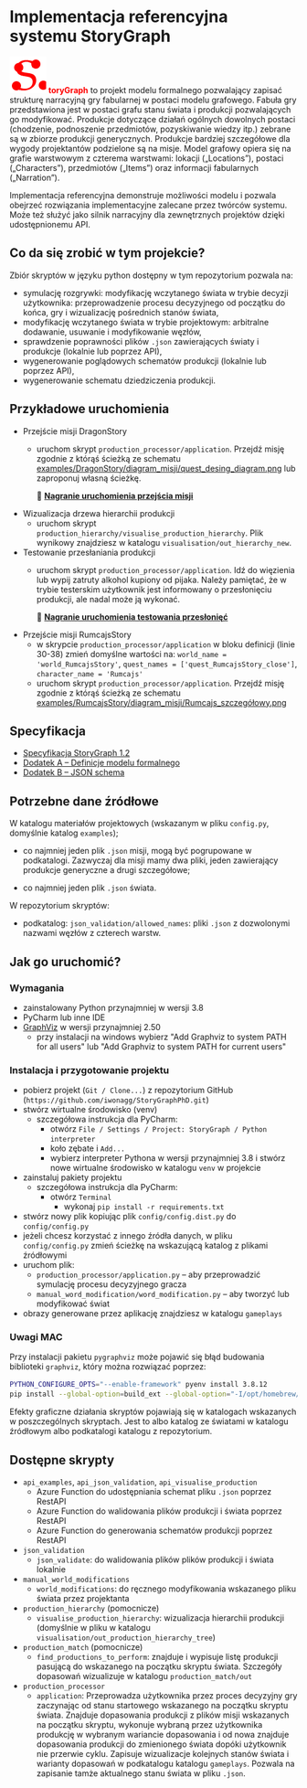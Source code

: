 # Implementacja referencyjna systemu StoryGraph
![plot](./images/ikonaSG.png)
<span style="color:red">**toryGraph**</span> to projekt modelu formalnego pozwalający zapisać strukturę narracyjną gry fabularnej w postaci modelu grafowego. Fabuła gry przedstawiona 
jest w postaci grafu stanu świata i produkcji pozwalających go modyfikować. Produkcje dotyczące działań ogólnych 
dowolnych postaci (chodzenie, podnoszenie przedmiotów, pozyskiwanie wiedzy itp.) zebrane są w zbiorze produkcji 
generycznych. Produkcje bardziej szczegółowe dla wygody projektantów podzielone są na misje.
Model grafowy opiera się na grafie warstwowym z czterema warstwami: lokacji („Locations”), postaci („Characters”), 
przedmiotów („Items”) oraz informacji fabularnych („Narration”).

Implementacja referencyjna demonstruje możliwości modelu i pozwala obejrzeć rozwiązania implementacyjne zalecane przez twórców systemu. Może też służyć jako silnik narracyjny dla zewnętrznych projektów dzięki udostępnionemu API.

## Co da się zrobić w tym projekcie?
Zbiór skryptów w języku python dostępny w tym repozytorium pozwala na:
- symulację rozgrywki: modyfikację wczytanego świata w trybie decyzji użytkownika: przeprowadzenie procesu decyzyjnego od początku do końca, 
gry i wizualizację pośrednich stanów świata,
- modyfikację wczytanego świata w trybie projektowym: arbitralne dodawanie, usuwanie i modyfikowanie węzłów,
- sprawdzenie poprawności plików `.json` zawierających światy i produkcje (lokalnie lub poprzez API),
- wygenerowanie poglądowych schematów produkcji (lokalnie lub poprzez API),
- wygenerowanie schematu dziedziczenia produkcji.

## Przykładowe uruchomienia
- Przejście misji DragonStory
  - uruchom skrypt `production_processor/application`. Przejdź misję zgodnie z którąś ścieżką ze schematu [examples/DragonStory/diagram_misji/quest_desing_diagram.png](https://github.com/iwonagg/StoryGraphPhD/blob/master/examples/DragonStory/diagram_misji/quest_desing_diagram_resize.png) lub zaproponuj własną ścieżkę. 
   
     &#127909; **[Nagranie uruchomienia przejścia misji](https://ujchmura-my.sharepoint.com/:v:/g/personal/iwona_grabska_uj_edu_pl/EdI_93ZtQStGs7uTn9qqSOoB6lz3XZmIfjK-b_3ux1I5aw?e=cFal8r)**
- Wizualizacja drzewa hierarchii produkcji
  - uruchom skrypt `production_hierarchy/visualise_production_hierarchy`. Plik wynikowy znajdziesz w katalogu `visualisation/out_hierarchy_new`.
- Testowanie przesłaniania produkcji
  - uruchom skrypt `production_processor/application`. Idź do więzienia lub wypij zatruty alkohol kupiony od pijaka. Należy pamiętać, że w trybie testerskim użytkownik jest informowany o przesłonięciu produkcji, ale nadal może ją wykonać.
    
    &#127909; **[Nagranie uruchomienia testowania przesłonięć](https://ujchmura-my.sharepoint.com/:v:/g/personal/iwona_grabska_uj_edu_pl/EUumkkDChO5NhiycIe1FcXwB9GVwWizlUqxyVmRDs7ITyg?e=fwZD9a)**
- Przejście misji RumcajsStory
  - w skrypcie `production_processor/application` w bloku definicji (linie 30-38) zmień domyślne wartości na:
  `world_name = 'world_RumcajsStory'`, `quest_names = ['quest_RumcajsStory_close']`, `character_name = 'Rumcajs'`
  - uruchom skrypt `production_processor/application`. Przejdź misję zgodnie z którąś ścieżką ze schematu [examples/RumcajsStory/diagram_misji/Rumcajs_szczegółowy.png](https://github.com/iwonagg/StoryGraphPhD/blob/master/examples/RumcajsStory/diagram_misji/Rumcajs_szczegółowy_resize.png)

## Specyfikacja
 - [Specyfikacja StoryGraph 1.2](Specyfikacja_StoryGraph_01.2_official.pdf)
 - [Dodatek A – Definicje modelu formalnego](Dodatek_A_do_specyfikacji_Definicje_modelu_grafowego.pdf)
 - [Dodatek B – JSON schema](./json_validation/json_schema/schemas/schema_updated_20220213.json)


## Potrzebne dane źródłowe
W katalogu materiałów projektowych (wskazanym w pliku `config.py`, domyślnie katalog `examples`);
- co najmniej jeden plik `.json` misji, mogą być pogrupowane w podkatalogi. Zazwyczaj dla misji mamy dwa pliki, jeden zawierający produkcje generyczne a drugi szczegółowe;

[comment]: <> (- podkatalog: `schema`, plik ze schematem poprawnej struktury JSON &#40;bieżący to: `schema_updated_najnowszadata.json`&#41;;)
- co najmniej jeden plik `.json` świata.

W repozytorium skryptów:
- podkatalog: `json_validation/allowed_names`: pliki `.json` z dozwolonymi nazwami węzłów z czterech warstw.

[comment]: <> (## Jak go uruchomić?)

[comment]: <> (Potrzebny jest Python 3.8.)

[comment]: <> (1. Wymagane jest wskazanie katalogów źródłowych z plikami `.json` zawierającymi światy i produkcje.)

[comment]: <> (Ścieżka lokalna do plików na dysku użytkownika musi znaleźć się w pliku `config.py` w katalogu `config`. Na podstawie )

[comment]: <> (pliku `config.dist.py` należy stworzyć plik `config.py` z właściwą ścieżką lokalną do katalogu, w którym umieściliśmy )

[comment]: <> (pliki `.json`. Nie musi to być katalog, w którym jest repozytorium.)

[comment]: <> (2. Należy stworzyć środowisko uruchomieniowe:)

[comment]: <> ( &#40;komendy powinno się uruchamiać w katalogu projektu&#41;)

[comment]: <> ( * `python3 -m venv .venv`)

[comment]: <> ( * `source .venv/bin/activate`)

[comment]: <> (3. Następnie wykonać instrukcję:)

[comment]: <> (* `pip install -r requirements.txt`)

[comment]: <> (4. A na końcu uruchomić skrypt:)

[comment]: <> (* `production_processor/application.py` – aby przeprowadzić symulację procesu decyzyjnego gracza)

[comment]: <> (* `manual_word_modification/word_modification.py` – aby tworzyć lub modyfikować świat)

[comment]: <> (* lub inny w miarę potrzeb.)

## Jak go uruchomić? 

### Wymagania
- zainstalowany Python przynajmniej w wersji 3.8
- PyCharm lub inne IDE
- [GraphViz](https://graphviz.org/download/) w wersji przynajmniej 2.50
  - przy instalacji na windows wybierz "Add Graphviz to system PATH for all users" lub "Add Graphviz to system PATH for current users"

### Instalacja i przygotowanie projektu
- pobierz projekt (`Git / Clone...`) z repozytorium GitHub (`https://github.com/iwonagg/StoryGraphPhD.git`)
- stwórz wirtualne środowisko (venv)
  - szczegółowa instrukcja dla PyCharm:
    - otwórz `File / Settings / Project: StoryGraph / Python interpreter`
    - koło zębate i `Add...`
    - wybierz interpreter Pythona w wersji przynajmniej 3.8 i stwórz nowe wirtualne środowisko w katalogu `venv` w projekcie
- zainstaluj pakiety projektu
  - szczegółowa instrukcja dla PyCharm:
    - otwórz `Terminal`
      - wykonaj `pip install -r requirements.txt`
- stwórz nowy plik kopiując plik `config/config.dist.py` do `config/config.py`
- jeżeli chcesz korzystać z innego źródła danych, w pliku `config/config.py` zmień ścieżkę na wskazującą katalog z plikami źródłowymi
- uruchom plik:
  - `production_processor/application.py` – aby przeprowadzić symulację procesu decyzyjnego gracza
  - `manual_word_modification/word_modification.py` – aby tworzyć lub modyfikować świat
- obrazy generowane przez aplikację znajdziesz w katalogu `gameplays`

### Uwagi MAC

Przy instalacji pakietu `pygraphviz` może pojawić się błąd budowania biblioteki `graphviz`, który można rozwiązać poprzez:

```bash
PYTHON_CONFIGURE_OPTS="--enable-framework" pyenv install 3.8.12
pip install --global-option=build_ext --global-option="-I/opt/homebrew/include/" --global-option="-L/opt/homebrew/lib/graphviz" pygraphviz==1.7
```

Efekty graficzne działania skryptów pojawiają się w katalogach wskazanych w poszczególnych skryptach. Jest to albo 
katalog ze światami w katalogu źródłowym albo podkatalogi katalogu z repozytorium.

## Dostępne skrypty
- `api_examples`, `api_json_validation`, `api_visualise_production`
  - Azure Function do udostępniania schemat pliku `.json` poprzez RestAPI
  - Azure Function do walidowania plików produkcji i świata poprzez RestAPI
  - Azure Function do generowania schematów produkcji poprzez RestAPI
- `json_validation`
  - `json_validate`: do walidowania plików plików produkcji i świata lokalnie
- `manual_world_modifications`
  - `world_modifications`: do ręcznego modyfikowania wskazanego pliku świata przez projektanta
- `production_hierarchy` (pomocnicze)
  -  `visualise_production_hierarchy`: wizualizacja hierarchii produkcji (domyślnie w pliku w katalogu `visualisation/out_production_hierarchy_tree`)
- `production_match` (pomocnicze)
  - `find_productions_to_perform`: znajduje i wypisuje listę produkcji pasującą do wskazanego na początku skryptu świata. 
Szczegóły dopasowań wizualizuje w katalogu `production_match/out`
- `production_processor`
  - `application`: Przeprowadza użytkownika przez proces decyzyjny gry zaczynając od stanu startowego wskazanego na 
początku skryptu świata. Znajduje dopasowania produkcji z plików misji wskazanych na początku skryptu, wykonuje wybraną 
przez użytkownika produkcję w wybranym wariancie dopasowania i od nowa znajduje dopasowania produkcji do zmienionego 
świata dopóki użytkownik nie przerwie cyklu. Zapisuje wizualizacje kolejnych stanów świata i warianty dopasowań 
w podkatalogu katalogu `gameplays`. Pozwala na zapisanie tamże aktualnego stanu świata w pliku `.json`.


